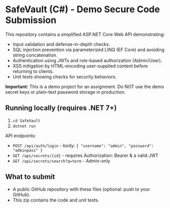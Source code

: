 # SafeVault (C#) - Demo Secure Code Submission

This repository contains a simplified ASP.NET Core Web API demonstrating:

- Input validation and defense-in-depth checks.
- SQL injection prevention via parameterized LINQ (EF Core) and avoiding string concatenation.
- Authentication using JWTs and role-based authorization (Admin/User).
- XSS mitigation by HTML-encoding user-supplied content before returning to clients.
- Unit tests showing checks for security behaviors.

**Important:** This is a demo project for an assignment. Do NOT use the demo secret keys or plain-text password storage in production.

## Running locally (requires .NET 7+)
1. `cd SafeVault`
2. `dotnet run`

API endpoints:
- `POST /api/auth/login` - body: `{ "username": "admin", "password": "adminpass" }`
- `GET /api/secrets/{id}` - requires Authorization: Bearer & a valid JWT
- `GET /api/secrets/search?q=term` - Admin-only

## What to submit
- A public GitHub repository with these files (optional: push to your GitHub).
- This zip contains the code and unit tests.

